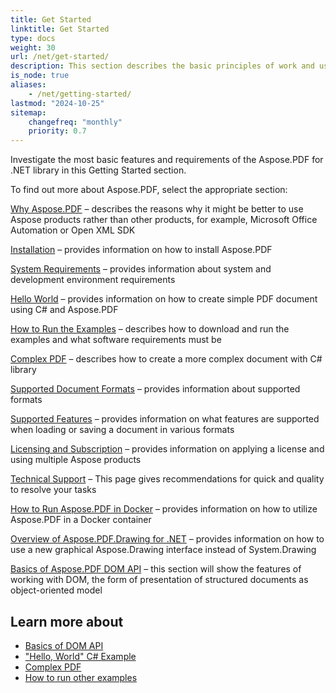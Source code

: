 ```yaml
---
title: Get Started
linktitle: Get Started
type: docs
weight: 30
url: /net/get-started/
description: This section describes the basic principles of work and using DOM API. Also demonstrates simple and complex examples for creating a PDF document.
is_node: true
aliases:
    - /net/getting-started/
lastmod: "2024-10-25"
sitemap:
    changefreq: "monthly"
    priority: 0.7
---
```


Investigate the most basic features and requirements of the Aspose.PDF for .NET library in this Getting Started section.

To find out more about Aspose.PDF, select the appropriate section:

[Why Aspose.PDF](/pdf/net/why-aspose-pdf/) – describes the reasons why it might be better to use Aspose products rather than other products, for example, Microsoft Office Automation or Open XML SDK

[Installation](/pdf/net/installation/) – provides information on how to install Aspose.PDF

[System Requirements](/pdf/net/system-requirements/) – provides information about system and development environment requirements

[Hello World](/pdf/net/hello-world-example/) – provides information on how to create simple PDF document using C# and Aspose.PDF

[How to Run the Examples](/pdf/net/how-to-run-other-examples/) – describes how to download and run the examples and what software requirements must be

[Complex PDF](/pdf/net/complex-pdf-example/) – describes how to create a more complex document with C# library

[Supported Document Formats](/pdf/net/supported-file-formats/) – provides information about supported formats

[Supported Features](/pdf/net/key-features/) – provides information on what features are supported when loading or saving a document in various formats

[Licensing and Subscription](/pdf/net/licensing/) – provides information on applying a license and using multiple Aspose products

[Technical Support](/pdf/net/technical-support/) – This page gives recommendations for quick and quality to resolve your tasks

[How to Run Aspose.PDF in Docker](/pdf/net/docker/) – provides information on how to utilize Aspose.PDF in a Docker container

[Overview of Aspose.PDF.Drawing for .NET](/pdf/net/drawing/) – provides information on how to use a new graphical Aspose.Drawing interface instead of System.Drawing

[Basics of Aspose.PDF DOM API](/pdf/net/basics-of-dom-api/) – this section will show the features of working with DOM, the form of presentation of structured documents as object-oriented model

## Learn more about

- [Basics of DOM API](/pdf/net/basics-of-dom-api/)
- ["Hello, World" C# Example](/pdf/net/hello-world-example/)
- [Complex PDF](/pdf/net/complex-pdf-example/)
- [How to run other examples](/pdf/net/how-to-run-other-examples/)

